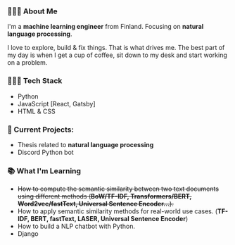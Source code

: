 
### 🙋🏽‍♂️ About Me

I'm a **machine learning engineer** from Finland. Focusing on **natural language processing**.

I love to explore, build & fix things. That is what drives me. The best part of my day is when I get a cup of coffee, sit down to my desk and start working on a problem.

### 👨🏽‍💻 Tech Stack

* Python
* JavaScript [React, Gatsby]
* HTML & CSS

### 🚧 Current Projects:

* Thesis related to **natural language processing**
* Discord Python bot 

### 📚 What I'm Learning

* ~~How to compute the semantic similarity between two text documents using different methods (**BoW/TF-IDF, Transformers/BERT, Word2vec/fastText, Universal Sentence Encoder...**).~~
* How to apply semantic similarity methods for real-world use cases. (**TF-IDF, BERT, fastText, LASER, Universal Sentence Encoder**)
* How to build a NLP chatbot with Python.
* Django
